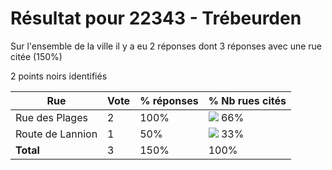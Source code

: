 # Résultat pour 22343 - Trébeurden

Sur l'ensemble de la ville il y a eu 2 réponses dont 3 réponses avec une rue citée (150%)

2 points noirs identifiés

| Rue | Vote | % réponses | % Nb rues cités|
|-----|------|------------|----------------|
| Rue des Plages | 2 | 100% | <img src="../../img/bar_66.gif" />&nbsp;66%|
| Route de Lannion | 1 | 50% | <img src="../../img/bar_33.gif" />&nbsp;33%|
| **Total** | 3 | 150% | 100%|
